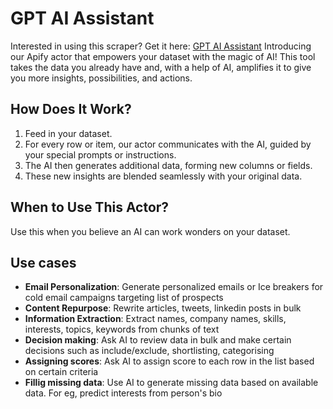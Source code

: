 # GPT AI Assistant
Interested in using this scraper? Get it here: [GPT AI Assistant](https://apify.com/curious_coder/ai-assistant?fpr=ve081&fp_sid=github_ai-assistant)
Introducing our Apify actor that empowers your dataset with the magic of AI! This tool takes the data you already have and, with a help of AI, amplifies it to give you more insights, possibilities, and actions.

## How Does It Work?
1. Feed in your dataset.
2. For every row or item, our actor communicates with the AI, guided by your special prompts or instructions.
3. The AI then generates additional data, forming new columns or fields.
4. These new insights are blended seamlessly with your original data.

## When to Use This Actor?
Use this when you believe an AI can work wonders on your dataset.

## Use cases
- **Email Personalization**: Generate personalized emails or Ice breakers for cold email campaigns targeting list of prospects 
- **Content Repurpose**: Rewrite articles, tweets, linkedin posts in bulk
- **Information Extraction**: Extract names, company names, skills, interests, topics, keywords from chunks of text
- **Decision making**: Ask AI to review data in bulk and make certain decisions such as include/exclude, shortlisting, categorising
- **Assigning scores**: Ask AI to assign score to each row in the list based on certain criteria
- **Fillig missing data**: Use AI to generate missing data based on available data. For eg, predict interests from person's bio

